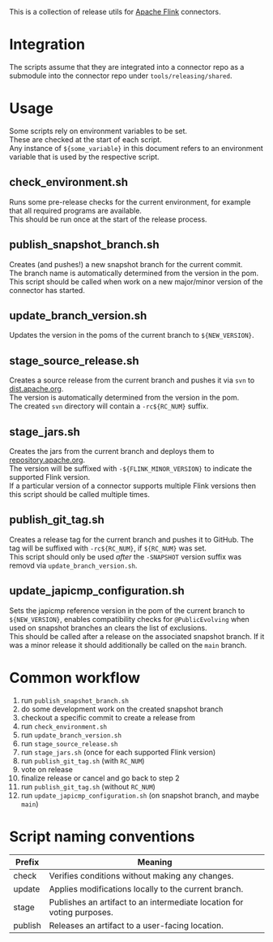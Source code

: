 This is a collection of release utils for [Apache Flink](https://flink.apache.org/) connectors.

# Integration

The scripts assume that they are integrated into a connector repo as a submodule into the connector repo
under `tools/releasing/shared`.

# Usage

Some scripts rely on environment variables to be set.  
These are checked at the start of each script.  
Any instance of `${some_variable}` in this document refers to an environment variable that is used by the respective
script.

## check_environment.sh

Runs some pre-release checks for the current environment, for example that all required programs are available.  
This should be run once at the start of the release process.

## publish_snapshot_branch.sh

Creates (and pushes!) a new snapshot branch for the current commit.  
The branch name is automatically determined from the version in the pom.  
This script should be called when work on a new major/minor version of the connector has started.

## update_branch_version.sh

Updates the version in the poms of the current branch to `${NEW_VERSION}`.

## stage_source_release.sh

Creates a source release from the current branch and pushes it via `svn`
to [dist.apache.org](https://dist.apache.org/repops/dist/dev/flink).  
The version is automatically determined from the version in the pom.  
The created `svn` directory will contain a `-rc${RC_NUM}` suffix.

## stage_jars.sh

Creates the jars from the current branch and deploys them to [repository.apache.org](https://repository.apache.org).  
The version will be suffixed with `-${FLINK_MINOR_VERSION}` to indicate the supported Flink version.  
If a particular version of a connector supports multiple Flink versions then this script should be called multiple
times.

## publish_git_tag.sh

Creates a release tag for the current branch and pushes it to GitHub.
The tag will be suffixed with `-rc${RC_NUM}`, if `${RC_NUM}` was set.  
This script should only be used _after_ the `-SNAPSHOT` version suffix was removd via `update_branch_version.sh`.

## update_japicmp_configuration.sh

Sets the japicmp reference version in the pom of the current branch to `${NEW_VERSION}`, enables compatibility checks
for `@PublicEvolving` when used on snapshot branches an clears the list of exclusions.  
This should be called after a release on the associated snapshot branch. If it was a minor release it should
additionally be called on the `main` branch.

# Common workflow

1. run `publish_snapshot_branch.sh`
2. do some development work on the created snapshot branch
3. checkout a specific commit to create a release from
4. run `check_environment.sh`
5. run `update_branch_version.sh`
6. run `stage_source_release.sh`
7. run `stage_jars.sh` (once for each supported Flink version)
8. run `publish_git_tag.sh` (with `RC_NUM`)
9. vote on release
10. finalize release or cancel and go back to step 2
11. run `publish_git_tag.sh` (without `RC_NUM`)
12. run `update_japicmp_configuration.sh` (on snapshot branch, and maybe `main`)

# Script naming conventions

| Prefix  | Meaning                                                                |
|---------|------------------------------------------------------------------------|
| check   | Verifies conditions without making any changes.                        |
| update  | Applies modifications locally to the current branch.                   |
| stage   | Publishes an artifact to an intermediate location for voting purposes. |
| publish | Releases an artifact to a user-facing location.                        |